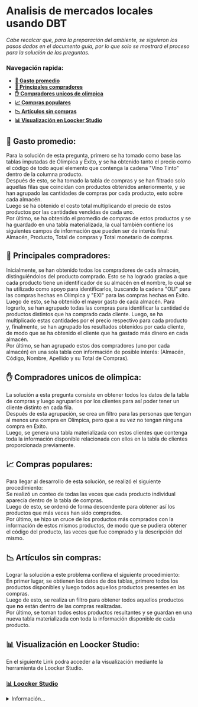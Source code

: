 # Analisis de mercados locales usando DBT

*Cabe recalcar que, para la preparación del ambiente, se siguieron los pasos dados en el documento guía, por lo que solo se mostrará el proceso para la solución de las preguntas.*

### Navegación rapida:
* **[:1234: Gasto promedio](#1234-Gasto-promedio)**
* **[:money_with_wings: Principales compradores](#money_with_wings-Principales-compradores)**
* **[:hand: Compradores unicos de olimpica](#hand-Compradores-unicos-de-olimpica)**
* **[:chart_with_upwards_trend: Compras populares](#chat-with-upwards-trend-Compras-populares)**
* **[:chart_with_downwards_trend: Artículos sin compras](#chart-with-downwards-trend-Artículos-sin-compras)**
* **[:bar_chart: Visualización en Loocker Studio](#bar_chart-Visualización-en-Loocker-Studio)**

## :1234: Gasto promedio:
Para la solución de esta pregunta, primero se ha tomado como base las tablas imputadas de Olímpica y Éxito, y se ha obtenido tanto el precio como el código de todo aquel elemento que contenga la cadena "Vino Tinto" dentro de la columna producto.<br>
Después de esto, se ha tomado la tabla de compras y se han filtrado solo aquellas filas que coincidan con productos obtenidos anteriormente, y se han agrupado las cantidades de compras por cada producto, esto sobre cada almacén.<br>
Luego se ha obtenido el costo total multiplicando el precio de estos productos por las cantidades vendidas de cada uno.<br>
Por último, se ha obtenido el promedio de compras de estos productos y se ha guardado en una tabla materializada, la cual también contiene los siguientes campos de información que pueden ser de interés final: Almacén, Producto, Total de compras y Total monetario de compras.

## :money_with_wings: Principales compradores:
Inicialmente, se han obtenido todos los compradores de cada almacén, distinguiéndolos del producto comprado. Esto se ha logrado gracias a que cada producto tiene un identificador de su almacén en el nombre, lo cual se ha utilizado como apoyo para identificarlos, buscando la cadena "OLI" para las compras hechas en Olímpica y "EXI" para las compras hechas en Éxito.<br>
Luego de esto, se ha obtenido el mayor gasto de cada almacén. Para lograrlo, se han agrupado todas las compras para identificar la cantidad de productos distintos que ha comprado cada cliente. Luego, se ha multiplicado estas cantidades por el precio respectivo para cada producto y, finalmente, se han agrupado los resultados obtenidos por cada cliente, de modo que se ha obtenido el cliente que ha gastado más dinero en cada almacén.<br>
Por último, se han agrupado estos dos compradores (uno por cada almacén) en una sola tabla con información de posible interés: (Almacén, Código, Nombre, Apellido y su Total de Compras).

## :hand: Compradores unicos de olimpica:
La solución a esta pregunta consiste en obtener todos los datos de la tabla de compras y luego agruparlos por los clientes para así poder tener un cliente distinto en cada fila.<br>
Después de esta agrupación, se crea un filtro para las personas que tengan al menos una compra en Olímpica, pero que a su vez no tengan ninguna compra en Éxito.<br>
Luego, se genera una tabla materializada con estos clientes que contenga toda la información disponible relacionada con ellos en la tabla de clientes proporcionada previamente.

## :chart_with_upwards_trend: Compras populares: 
Para llegar al desarrollo de esta solución, se realizó el siguiente procedimiento:<br>
Se realizó un conteo de todas las veces que cada producto individual aparecía dentro de la tabla de compras.<br>
Luego de esto, se ordenó de forma descendente para obtener así los productos que más veces han sido comprados.<br>
Por último, se hizo un cruce de los productos más comprados con la información de estos mismos productos, de modo que se pudiera obtener el código del producto, las veces que fue comprado y la descripción del mismo.

## :chart_with_downwards_trend: Artículos sin compras:
Lograr la solución a este problema conlleva el siguiente procedimiento:<br>
En primer lugar, se obtienen los datos de dos tablas, primero todos los productos disponibles y luego todos aquellos productos presentes en las compras.<br>
Luego de esto, se realiza un filtro para obtener todos aquellos productos que **no** están dentro de las compras realizadas.<br>
Por último, se toman todos estos productos resultantes y se guardan en una nueva tabla materializada con toda la información disponible de cada producto.

## :bar_chart: Visualización en Loocker Studio:
En el siguiente Link podra acceder a la visualización mediante la herramienta de Loocker Studio.
### [:bar_chart: Loocker Studio](https://lookerstudio.google.com/reporting/5758e6e5-8a90-4405-aacb-9e0fb3cf3396)

<details>
    <summary>Información...</summary>

:shipit: **Integrantes**
* Christian Manga Arrazola
* Nefer Medina Ricaurte
* Natalia Mendoza Acosta

:computer: **Asignatura** <br>
*Minería de datos 202330*

:school_satchel: **Programa académico** <br>
*Ingeniería de sistemas y computación*

:mortar_board: **Institución** <br>
*Universidad del Norte*
</details>

